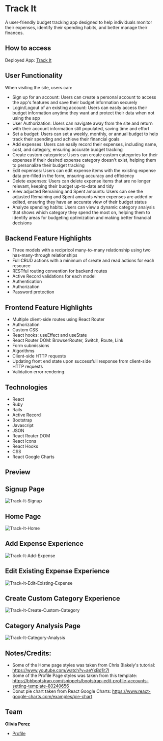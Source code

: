 # Track It
A user-friendly budget tracking app designed to help individuals monitor their expenses, identify their spending habits, and better manage their finances.

## How to access
Deployed App: <a href="https://budget-tracker-app-qwza.onrender.com/users/new">Track It</a>

## User Functionality

When visiting the site, users can:

- Sign up for an account: Users can create a personal account to access the app's features and save their budget information securely
- Login/Logout of an existing account: Users can easily access their budget information anytime they want and protect their data when not using the app
- User Authorization: Users can navigate away from the site and return with their account information still populated, saving time and effort
- Set a budget: Users can set a weekly, monthly, or annual budget to help track their spending and achieve their financial goals
- Add expenses: Users can easily record their expenses, including name, cost, and category, ensuring accurate budget tracking
- Create custom categories: Users can create custom categories for their expenses if their desired expense category doesn't exist, helping them to personalize their budget tracking
- Edit expenses: Users can edit expense items with the existing expense data pre-filled in the form, ensuring accuracy and efficiency
- Delete expenses: Users can delete expense items that are no longer relevant, keeping their budget up-to-date and tidy 
- View adjusted Remaining and Spent amounts: Users can see the adjusted Remaining and Spent amounts when expenses are added or edited, ensuring they have an accurate view of their budget status 
- Analyze spending habits: Users can view a dynamic category analysis that shows which category they spend the most on, helping them to identify areas for budgeting optimization and making better financial decisions

## Backend Feature Highlights
- Three models with a recipricol many-to-many relationship using two has-many-through relationships
- Full CRUD actions with a minimum of create and read actions for each resource
- RESTful routing convention for backend routes
- Active Record validations for each model
- Authentication
- Authorization 
- Password protection


## Frontend Feature Highlights
- Multiple client-side routes using React Router
- Authorization
- Custom CSS
- React hooks: useEffect and useState
- React Router DOM: BrowserRouter, Switch, Route, Link
- Form submissions
- Algorithms
- Client-side HTTP requests
- Updating front end state upon successfull response from client-side HTTP requests
- Validation error rendering

## Technologies

- React
- Ruby
- Rails 
- Active Record
- Bootstrap 
- Javascript
- JSON
- React Router DOM
- React Icons
- React Hooks
- CSS
- React Google Charts 

## Preview
## Signup Page
![Track-It-Signup](/readme-images/Signup.png)

## Home Page
![Track-It-Home](/readme-images/Home.png)

## Add Expense Experience
![Track-It-Add-Expense](/readme-images/Add_Expense.png)

## Edit Existing Expense Experience
![Track-It-Edit-Existing-Expense](/readme-images/Edit_Existing_Expense.png)

## Create Custom Category Experience
![Track-It-Create-Custom-Category](/readme-images/Create_Custom_Category.png)

## Category Analysis Page
![Track-It-Category-Analysis](/readme-images/Category_Analysis.png)

## Notes/Credits:
- Some of the Home page styles was taken from  Chris Blakely's tutorial: https://www.youtube.com/watch?v=aeYxBd1it7I 
- Some of the Profile Page styles was taken from this template: https://bbbootstrap.com/snippets/bootstrap-edit-profile-accounts-setting-template-80240656 
- Donut pie chart taken from React Google Charts: https://www.react-google-charts.com/examples/pie-chart 

## Team

**Olivia Perez**

- [Profile](https://github.com/opierez)
